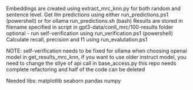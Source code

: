 Embeddings are created using extract_mrc_knn.py for both random and sentence level.
Get llm predictions using either run_predictions.ps1 (powershell) or for ollama run_predictions.sh (bash)
Results are stored in filename specified in script in gpt3-data/conll_mrc/100-results folder
optional - run self-verification using run_verification.ps1 (powershell) 
Calculate recall, precision and f1 using run_evalutation.ps1

NOTE:   self-verification needs to be fixed for ollama
        when choosing openai model in get_results_mrc_knn, if you want to use older instruct model, you need to change the stlye of api call in base_access.py
        this repo needs complete refactoring and half of the code can be deleted

Needed libs:
        matplotlib seaborn pandas numpy